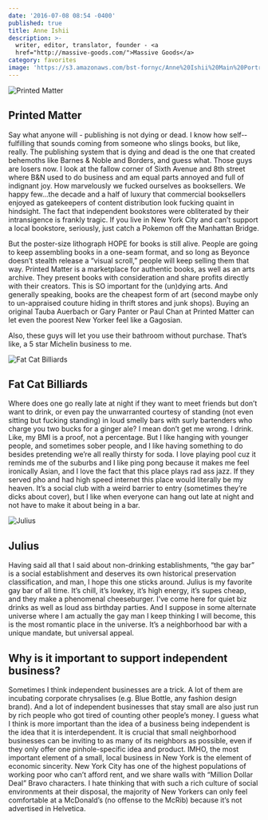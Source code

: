 ```yaml
---
date: '2016-07-08 08:54 -0400'
published: true
title: Anne Ishii
description: >-
  writer, editor, translator, founder - <a
  href="http://massive-goods.com/">Massive Goods</a>
category: favorites
image: 'https://s3.amazonaws.com/bst-fornyc/Anne%20Ishii%20Main%20Portrait.jpg'
---
```

![Printed Matter](https://s3.amazonaws.com/bst-fornyc/Anne%20Ishii%20Printed%20Matter.jpg)
## Printed Matter
Say what anyone will - publishing is not dying or dead. I know how self-­fulfilling that sounds coming from someone who slings books, but like, really. The publishing system that is dying and dead is the one that created behemoths like Barnes & Noble and Borders, and guess what. Those guys are losers now. I look at the fallow corner of Sixth Avenue and 8th street where B&N used to do business and am equal parts annoyed and full of indignant joy. How marvelously we fucked ourselves as booksellers. We happy few...the decade and a half of luxury that commercial booksellers enjoyed as gatekeepers of content distribution look fucking quaint in hindsight. The fact that independent bookstores were obliterated by their intransigence is frankly tragic. If you live in New York City and can’t support a local bookstore, seriously, just catch a Pokemon off the Manhattan Bridge.

But the poster-size lithograph HOPE for books is still alive. People are going to keep assembling books in a one-seam format, and so long as Beyonce doesn’t stealth release a “visual scroll,” people will keep selling them that way. Printed Matter is a marketplace for authentic books, as well as an arts archive. They present books with consideration and share profits directly with their creators. This is SO important for the (un)dying arts. And generally speaking, books are the cheapest form of art (second maybe only to un-appraised couture hiding in thrift stores and junk shops). Buying an original Tauba Auerbach or Gary Panter or Paul Chan at Printed Matter can let even the poorest New Yorker feel like a Gagosian.

Also, these guys will let you use their bathroom without purchase. That’s like, a 5­ star Michelin business to me.

![Fat Cat Billiards](https://s3.amazonaws.com/bst-fornyc/Anne%20Ishii%20Fat%20Cat%20Billiards.jpg)
## Fat Cat Billiards
Where does one go really late at night if they want to meet friends but don’t want to drink, or even pay the unwarranted courtesy of standing (not even sitting but fucking standing) in loud smelly bars with surly bartenders who charge you two bucks for a ginger ale? I mean don’t get me wrong. I drink. Like, my BMI is a proof, not a percentage. But I like hanging with younger people, and sometimes sober people, and I like having something to do besides pretending we’re all really thirsty for soda. I love playing pool cuz it reminds me of the suburbs and I like ping pong because it makes me feel ironically Asian, and I love the fact that this place plays rad ass jazz. If they served pho and had high speed internet this place would literally be my heaven. It’s a social club with a weird barrier to entry (sometimes they’re dicks about cover), but I like when everyone can hang out late at night and not have to make it about being in a bar.

![Julius](https://s3.amazonaws.com/bst-fornyc/Anne%20Ishii%20Julius.jpg)
## Julius
Having said all that I said about non-drinking establishments, “the gay bar” is a social establishment and deserves its own historical preservation classification, and man, I hope this one sticks around. Julius is my favorite gay bar of all time. It’s chill, it’s low­key, it’s high energy, it’s supes cheap, and they make a phenomenal cheeseburger. I’ve come here for quiet biz drinks as well as loud ass birthday parties. And I suppose in some alternate universe where I am actually the gay man I keep thinking I will become, this is the most romantic place in the universe. It’s a neighborhood bar with a unique mandate, but universal appeal.

## Why is it important to support independent business?
Sometimes I think independent businesses are a trick. A lot of them are incubating corporate chrysalises (e.g. Blue Bottle, any fashion design brand). And a lot of independent businesses that stay small are also just run by rich people who got tired of counting other people’s money. I guess what I think is more important than the idea of a business being independent is the idea that it is interdependent. It is crucial that small neighborhood businesses can be inviting to as many of its neighbors as possible, even if they only offer one pinhole-specific idea and product. IMHO, the most important element of a small, local business in New York is the element of economic sincerity. New York City has one of the highest populations of working poor who can’t afford rent, and we share walls with “Million Dollar Deal” Bravo characters. I hate thinking that with such a rich culture of social environments at their disposal, the majority of New Yorkers can only feel comfortable at a McDonald’s (no offense to the McRib) because it’s not advertised in Helvetica.

